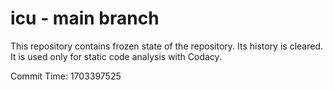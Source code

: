 # icu - main branch

This repository contains frozen state of the repository.
Its history is cleared. It is used only for static code
analysis with Codacy.

Commit Time: 1703397525
